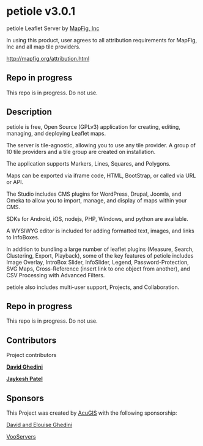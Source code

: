 # petiole v3.0.1

petiole Leaflet Server by <a href="https://www.mapfig.com" target="_blank">MapFig, Inc</a>

In using this product, user agrees to all attribution requirements for MapFig, Inc and all map tile providers.

http://mapfig.org/attribution.html

## Repo in progress

This repo is in progress. Do not use.


## Description

petiole is free, Open Source (GPLv3) application for creating, editing, managing, and deploying Leaflet maps.

The server is tile-agnostic, allowing you to use any tile provider.  A group of 10 tile providers and a tile group are created on installation.

The application supports Markers, Lines, Squares, and Polygons.

Maps can be exported via iframe code, HTML, BootStrap, or called via URL or API.

The Studio includes CMS plugins for WordPress, Drupal, Joomla, and Omeka to allow you to import, manage, and display of maps 
within your CMS.

SDKs for Android, iOS, nodejs, PHP, Windows, and python are available.

A WYSIWYG editor is included for adding formatted text, images, and links to InfoBoxes. 

In addition to bundling a large number of leaflet plugins (Measure, Search, Clustering, Export, Playback), some of the key features 
of petiole includes Image Overlay, IntroBox Slider, InfoSlider, Legend, Password-Protection, SVG Maps, 
Cross-Reference (insert link to one object from another), and CSV Processing with Advanced Filters. 

petiole also includes multi-user support, Projects, and Collaboration.

## Repo in progress

This repo is in progress. Do not use.
  
  

## Contributors

Project contributors

**[David Ghedini](https://github.com/DavidGhedini)**

**[Jaykesh Patel](https://github.com/pateljaykesh)**  

## Sponsors

This Project was created by <a href="https://www.acugis.com" target="_blank">AcuGIS</a> with the following sponsorship:

<a href="http://www.davidghedini.com/" target="_blank">David and Elouise Ghedini</a>

<a href="https://www.vooservers.com/" target="_blank">VooServers</a> 

